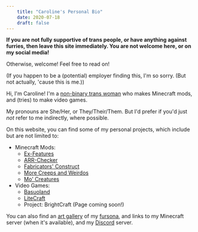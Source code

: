 ```yaml
---
    title: "Caroline's Personal Bio"
    date: 2020-07-18
    draft: false
---
```


**If you are not fully supportive of trans people, or have anything against furries,
then leave this site immediately. You are not welcome here, or on my social media!**

Otherwise, welcome! Feel free to read on!

(If you happen to be a (potential) employer finding this, I'm so sorry. (But not actually, 'cause this is me.))

Hi, I'm Caroline!
I'm a [non-binary trans woman](../pronouns) who makes Minecraft mods,
and (tries) to make video games.

My pronouns are She/Her, or They/Their/Them.
But I'd prefer if you'd just *not* refer to me indirectly, where possible.

On this website, you can find some of my personal projects,
which include but are not limited to:
 - Minecraft Mods:
   - [Ex-Features](./ex-features)
   - [ARR-Checker](./arrchecker)
   - [Fabricators' Construct](./fconstruct)
   - [More Creeps and Weirdos](./morecreeps)
   - [Mo' Creatures](./mocreatures)
 - Video Games:
   - [Basuoland](./basuoland)
   - [LiteCraft](./litecraft)
   - Project: BrightCraft (Page coming soon!)

You can also find an [art gallery](./art-gallery) of my [fursona],
and links to my Minecraft server (when it's available),
and my [Discord](../discord.html) server.

[fursona]:(./fursona)
